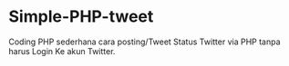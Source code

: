# Simple-PHP-tweet

Coding PHP sederhana cara posting/Tweet Status Twitter via PHP tanpa harus Login Ke akun Twitter.
